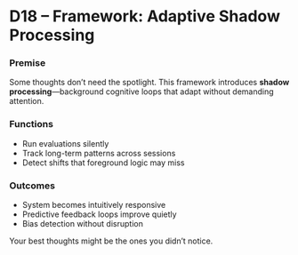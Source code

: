# D18 – Framework: Adaptive Shadow Processing

### Premise

Some thoughts don’t need the spotlight. This framework introduces **shadow processing**—background cognitive loops that adapt without demanding attention.

### Functions

- Run evaluations silently
- Track long-term patterns across sessions
- Detect shifts that foreground logic may miss

### Outcomes

- System becomes intuitively responsive
- Predictive feedback loops improve quietly
- Bias detection without disruption

Your best thoughts might be the ones you didn’t notice.
